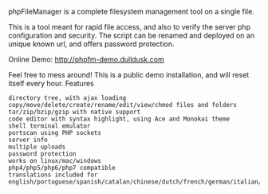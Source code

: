 phpFileManager is a complete filesystem management tool on a single file.

This is a tool meant for rapid file access, and also to verify the server php configuration and security.
The script can be renamed and deployed on an unique known url, and offers password protection.

Online Demo: http://phpfm-demo.dulldusk.com


Feel free to mess around! This is a public demo installation, and will reset itself every hour.
Features

    directory tree, with ajax loading
    copy/move/delete/create/rename/edit/view/chmod files and folders
    tar/zip/bzip/gzip with native support
    code editor with syntax highlight, using Ace and Monokai theme
    shell terminal emulator
    portscan using PHP sockets
    server info
    multiple uploads
    password protection
    works on linux/mac/windows
    php4/php5/php6/php7 compatible
    translations included for english/portuguese/spanish/catalan/chinese/dutch/french/german/italian/korean/russian/polish/turkish/ukrainian

